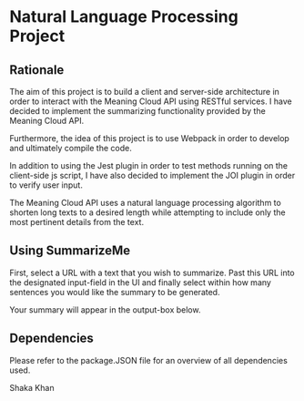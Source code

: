 # Natural Language Processing Project

## Rationale

The aim of this project is to build a client and server-side architecture in order to interact with the Meaning Cloud API
using RESTful services. I have decided to implement the summarizing functionality provided by the Meaning Cloud API.

Furthermore, the idea of this project is to use Webpack in order to develop and ultimately compile the code.

In addition to using the Jest plugin in order to test methods running on the client-side js script, I have also decided to implement the JOI plugin in order to verify user input.

The Meaning Cloud API uses a natural language processing algorithm to shorten long texts to a desired length while attempting
to include only the most pertinent details from the text.

## Using SummarizeMe

First, select a URL with a text that you wish to summarize. Past this URL into the designated input-field in the UI and
finally select within how many sentences you would like the summary to be generated.

Your summary will appear in the output-box below.


## Dependencies

Please refer to the package.JSON file for an overview of all dependencies used.


Shaka Khan
